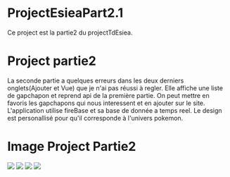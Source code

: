 # ProjectEsieaPart2.1

Ce project est la partie2 du projectTdEsiea.

# Project partie2
La seconde partie a quelques erreurs  dans les deux derniers onglets(Ajouter et Vue) que je n'ai pas réussi à regler.
Elle affiche une liste de gapchapon et reprend api de la première partie.
On peut mettre en favoris les gapchapons qui nous interessent et en ajouter sur le site.
L'application utilise fireBase et sa base de donnée a temps reel.
Le design est personallisé pour qu'il corresponde à l'univers pokemon.

# Image Project Partie2 
![](Image/project2.1.jpg)
![](Image/project2.2.jpg)
![](Image/project2.3.jpg)
![](Image/project2.4.jpg)
